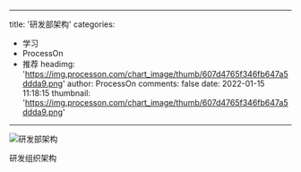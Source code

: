 
---
title: '研发部架构'
categories: 
 - 学习
 - ProcessOn
 - 推荐
headimg: 'https://img.processon.com/chart_image/thumb/607d4765f346fb647a5ddda9.png'
author: ProcessOn
comments: false
date: 2022-01-15 11:18:15
thumbnail: 'https://img.processon.com/chart_image/thumb/607d4765f346fb647a5ddda9.png'
---

<div>   
<img class="thumb" alt="研发部架构" src="https://img.processon.com/chart_image/thumb/607d4765f346fb647a5ddda9.png" referrerpolicy="no-referrer">
<p>研发组织架构</p>  
</div>
            